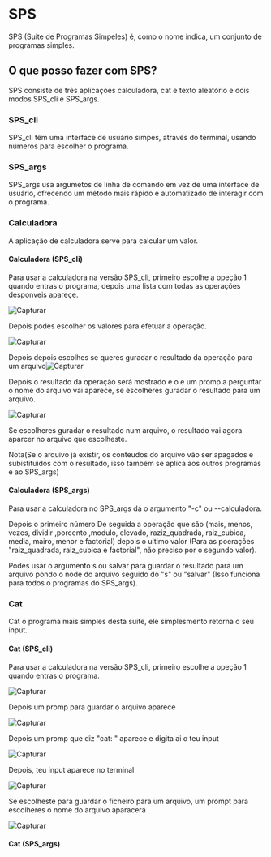 # SPS
SPS (Suite de Programas Simpeles) é, como o nome indica, um conjunto de programas simples. 

## O que posso fazer com SPS?
SPS consiste de três aplicações calculadora, cat e texto aleatório e dois modos SPS_cli e SPS_args.
 
### SPS_cli
SPS_cli têm uma interface de usuário simpes, através do terminal, usando números para escolher o programa.

### SPS_args
SPS_args usa argumetos de linha de comando em vez de uma interface de usuário, ofrecendo um método mais rápido e automatizado de interagir com o programa.

### Calculadora
A aplicação de calculadora serve para calcular um valor.

#### Calculadora (SPS_cli)
Para usar a calculadora na versão SPS_cli, primeiro escolhe a opeção 1 quando entras o programa, depois uma lista com todas as operações desponveis apareçe.

![Capturar](https://user-images.githubusercontent.com/97802328/188321165-05f1aa9f-fc0c-46e8-a6b3-000d4c723025.PNG)

Depois podes escolher os valores para efetuar a operação.

![Capturar](https://user-images.githubusercontent.com/97802328/188321255-69d16923-bed4-4028-b585-f832739957cb.PNG)

Depois depois escolhes se queres guradar o resultado da operação para um arquivo![Capturar](https://user-images.githubusercontent.com/97802328/188321334-ee5d8ba9-d1c9-47e7-acf7-1c431bbf5da5.PNG)

Depois o resultado da operação será mostrado e o e um promp a perguntar o nome do arquivo vai aparece, se escolheres guradar o resultado para um arquivo.

![Capturar](https://user-images.githubusercontent.com/97802328/188321410-4df1fdf2-35fe-4b3d-ad01-700fe74d213b.PNG)

Se escolheres guradar o resultado num arquivo, o resultado vai agora aparcer no arquivo que escolheste.

Nota(Se o arquivo já existir, os conteudos do arquivo vão ser apagados e subistituidos com o resultado, isso também se aplica aos outros programas e ao SPS_args)

#### Calculadora (SPS_args)
Para usar a calculadora no SPS_args dá o argumento "-c" ou --calculadora.

Depois o primeiro número
De seguida a operação que são (mais, menos, vezes, dividir ,porcento ,modulo, elevado, raziz_quadrada, raiz_cubica, media, mairo, menor e factorial)
depois o ultimo valor (Para as poerações "raiz_quadrada, raiz_cubica e factorial", não preciso por o segundo valor).

Podes usar o argumento s ou salvar para guardar o resultado para um arquivo pondo o node do arquivo seguido do "s" ou "salvar" 
(Isso funciona para todos o programas do SPS_args).

### Cat
Cat o programa mais simples desta suite, ele simplesmento retorna o seu input.

#### Cat (SPS_cli)

Para usar a calculadora na versão SPS_cli, primeiro escolhe a opeção 1 quando entras o programa.

![Capturar](https://user-images.githubusercontent.com/97802328/188323507-cee16969-b32b-42a4-af43-eea9867d4993.PNG)

Depois um promp para guardar o arquivo aparece

![Capturar](https://user-images.githubusercontent.com/97802328/188323549-d202cc95-60ef-4d89-a0f5-8026b0fb5b41.PNG)

Depois um promp que diz "cat: " aparece e digita ai o teu input

![Capturar](https://user-images.githubusercontent.com/97802328/188323632-9d79ff73-cab3-42e8-91e2-a71def77645a.PNG)

Depois, teu input aparece no terminal

![Capturar](https://user-images.githubusercontent.com/97802328/188323670-84e10668-15e6-4bb5-b33e-7838da50d3ba.PNG)

Se escolheste para guardar o ficheiro para um arquivo, um prompt para escolheres o nome do arquivo aparacerá


![Capturar](https://user-images.githubusercontent.com/97802328/188323769-4913a995-c1b8-47eb-a7d5-54d239ba3948.PNG)

#### Cat (SPS_args)
